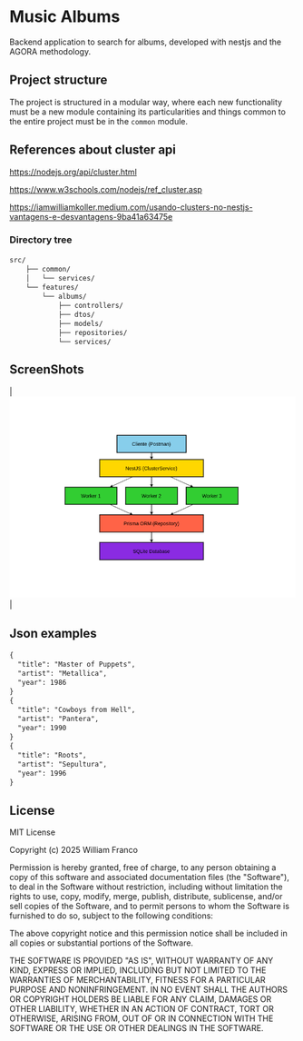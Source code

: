 # Music Albums

Backend application to search for albums, developed with nestjs and the AGORA methodology.


## Project structure

The project is structured in a modular way, where each new functionality must be a new module containing its particularities and things common to the entire project must be in the `common` module.


## References about cluster api

https://nodejs.org/api/cluster.html

https://www.w3schools.com/nodejs/ref_cluster.asp

https://iamwilliamkoller.medium.com/usando-clusters-no-nestjs-vantagens-e-desvantagens-9ba41a63475e


### Directory tree

```
src/
    ├── common/
    │   └── services/
    └── features/
        └── albums/
            ├── controllers/
            ├── dtos/
            ├── models/
            ├── repositories/
            └── services/
```


## ScreenShots

| ![App Screenshot](assets/screenshots/arquitetura.png) |


## Json examples

```
{
  "title": "Master of Puppets",
  "artist": "Metallica",
  "year": 1986
}
{
  "title": "Cowboys from Hell",
  "artist": "Pantera",
  "year": 1990
}
{
  "title": "Roots",
  "artist": "Sepultura",
  "year": 1996
}
```


## License

MIT License

Copyright (c) 2025 William Franco

Permission is hereby granted, free of charge, to any person obtaining a copy
of this software and associated documentation files (the "Software"), to deal
in the Software without restriction, including without limitation the rights
to use, copy, modify, merge, publish, distribute, sublicense, and/or sell
copies of the Software, and to permit persons to whom the Software is
furnished to do so, subject to the following conditions:

The above copyright notice and this permission notice shall be included in all
copies or substantial portions of the Software.

THE SOFTWARE IS PROVIDED "AS IS", WITHOUT WARRANTY OF ANY KIND, EXPRESS OR
IMPLIED, INCLUDING BUT NOT LIMITED TO THE WARRANTIES OF MERCHANTABILITY,
FITNESS FOR A PARTICULAR PURPOSE AND NONINFRINGEMENT. IN NO EVENT SHALL THE
AUTHORS OR COPYRIGHT HOLDERS BE LIABLE FOR ANY CLAIM, DAMAGES OR OTHER
LIABILITY, WHETHER IN AN ACTION OF CONTRACT, TORT OR OTHERWISE, ARISING FROM,
OUT OF OR IN CONNECTION WITH THE SOFTWARE OR THE USE OR OTHER DEALINGS IN THE
SOFTWARE.
